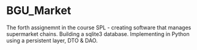 # BGU_Market
The forth assignemnt in the course SPL - creating software that manages supermarket chains.
Building a sqlite3 database. Implementing in Python using a persistent layer, DTO & DAO.
